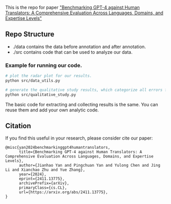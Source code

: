 This is the repo for paper ["Benchmarking GPT-4 against Human Translators: A Comprehensive Evaluation Across Languages, Domains, and Expertise Levels"](https://www.arxiv.org/abs/2411.13775)

## Repo Structure
- ./data contains the data before annotation and after annotation.
- ./src contains code that can be used to analyze our data. 

### Example for running our code. 
```bash
# plot the radar plot for our results.
python src/data_utils.py

# generate the qualitative study results, which categorize all errors for different systems. 
python src/qualitative_study.py
```

The basic code for extracting and collecting results is the same. You can reuse them and add your own analytic code.

## Citation
If you find this useful in your research, please consider cite our paper:

```
@misc{yan2024benchmarkinggpt4humantranslators,
      title={Benchmarking GPT-4 against Human Translators: A Comprehensive Evaluation Across Languages, Domains, and Expertise Levels}, 
      author={Jianhao Yan and Pingchuan Yan and Yulong Chen and Jing Li and Xianchao Zhu and Yue Zhang},
      year={2024},
      eprint={2411.13775},
      archivePrefix={arXiv},
      primaryClass={cs.CL},
      url={https://arxiv.org/abs/2411.13775}, 
}
```

